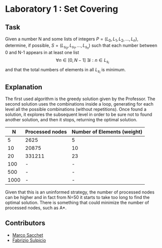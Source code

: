 # Laboratory 1 : Set Covering

## Task

Given a number N and some lists of integers $P = (L_0, L_1, L_2, ..., L_n)$, determine, if possible, $S=(L_{s_0}, L_{s_1}, ..., L_{s_n})$ such that each number between 0 and N-1 appears in at least one list
$$\forall n \in [0, N-1] \ \exists i : n \in L_{s_i}$$
and that the total numbers of elements in all $L_{s_i}$ is minimum.

## Explanation

The first used algorithm is the greedy solution given by the Professor.
The second solution uses the combinations inside a loop, generating for each level all the possible combinations (without repetitions).
Once found a solution, it explores the subsequent level in order to be sure not to found another solution, and then it stops, returning the optimal solution.

| N | Processed nodes | Number of Elements (weight) |
|---|---|---|
|5      |2625|5|
|10     |20875|10|
|20     |331211|23|
|100    |-|-|
|500    |-|-|
|1000   |-|-|

Given that this is an uninformed strategy, the number of processed nodes can be higher and in fact from N=50 it starts to take too long to find the optimal solution.
There is something that could minimize the number of processed nodes, such as A*.

## Contributors

- [Marco Sacchet](https://github.com/saccuz)
- [Fabrizio Sulpicio](https://github.com/Xiusss)